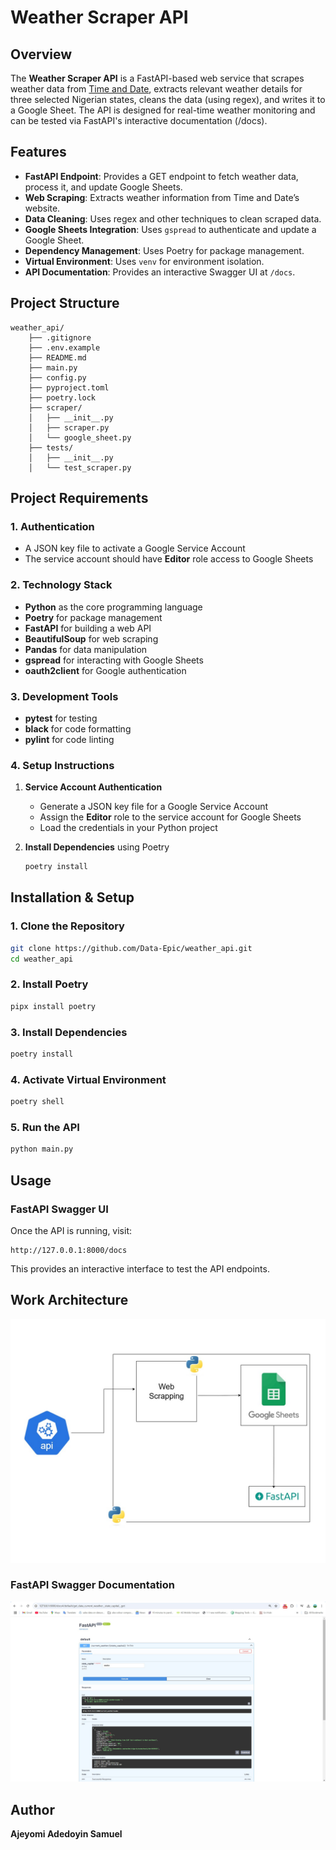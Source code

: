 # **Weather Scraper API**

## **Overview**
The **Weather Scraper API** is a FastAPI-based web service that scrapes weather data from [Time and Date](https://www.timeanddate.com/weather/nigeria/), extracts relevant weather details for three selected Nigerian states, cleans the data (using regex), and writes it to a Google Sheet. The API is designed for real-time weather monitoring and can be tested via FastAPI's interactive documentation (/docs).


## **Features**
- **FastAPI Endpoint**: Provides a GET endpoint to fetch weather data, process it, and update Google Sheets.
- **Web Scraping**: Extracts weather information from Time and Date’s website.
- **Data Cleaning**: Uses regex and other techniques to clean scraped data.
- **Google Sheets Integration**: Uses `gspread` to authenticate and update a Google Sheet.
- **Dependency Management**: Uses Poetry for package management.
- **Virtual Environment**: Uses `venv` for environment isolation.
- **API Documentation**: Provides an interactive Swagger UI at `/docs`.


## **Project Structure**
```
weather_api/
    ├── .gitignore
    ├── .env.example
    ├── README.md
    ├── main.py
    ├── config.py
    ├── pyproject.toml
    ├── poetry.lock
    ├── scraper/
    │   ├── __init__.py
    │   ├── scraper.py
    │   └── google_sheet.py
    ├── tests/
    │   ├── __init__.py
    │   └── test_scraper.py
```
## Project Requirements  

### 1. Authentication  
- A JSON key file to activate a Google Service Account  
- The service account should have **Editor** role access to Google Sheets  

### 2. Technology Stack  
- **Python** as the core programming language  
- **Poetry** for package management  
- **FastAPI** for building a web API  
- **BeautifulSoup** for web scraping  
- **Pandas** for data manipulation  
- **gspread** for interacting with Google Sheets  
- **oauth2client** for Google authentication  

### 3. Development Tools  
- **pytest** for testing  
- **black** for code formatting  
- **pylint** for code linting  

### 4. Setup Instructions  
1. **Service Account Authentication**  
   - Generate a JSON key file for a Google Service Account  
   - Assign the **Editor** role to the service account for Google Sheets  
   - Load the credentials in your Python project  

2. **Install Dependencies** using Poetry  
   ```sh
   poetry install
   ```


## **Installation & Setup**
### **1. Clone the Repository**
```bash
git clone https://github.com/Data-Epic/weather_api.git
cd weather_api
```
### **2. Install Poetry**
```bash
pipx install poetry
```
### **3. Install Dependencies**
```bash
poetry install
```
### **4. Activate Virtual Environment**
```bash
poetry shell
```

### **5. Run the API**
```bash
python main.py
```
## **Usage**
### **FastAPI Swagger UI**
Once the API is running, visit:
```
http://127.0.0.1:8000/docs
```
This provides an interactive interface to test the API endpoints.

## **Work Architecture**
![Workflow](workflow.jpg)

### **FastAPI Swagger Documentation**
![FastAPI Swagger](fastapi_swagger_doc_screenshort.jpg)

## **Author**
**Ajeyomi Adedoyin Samuel**
